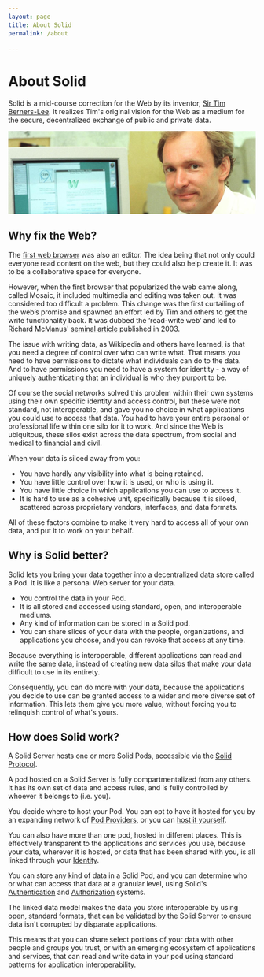 ```yaml
---
layout: page
title: About Solid
permalink: /about

---
```


# About Solid

Solid is a mid-course correction for the Web by its inventor, 
[Sir Tim Berners-Lee](/team). It realizes Tim's original vision for the 
Web as a medium for the secure, decentralized exchange of public 
and private data.

<img src="/assets/img/timbl-cern.jpg"/>

## Why fix the Web?

The [first web browser](https://worldwideweb.cern.ch/) was also an editor. 
The idea being that not only could everyone read content on the web, but 
they could also help create it. It was 
to be a collaborative space for everyone.

However, when the first browser that popularized the web came along, called 
Mosaic, it included multimedia and editing was taken out. It was considered 
too difficult a problem. This change was the first curtailing of the web’s 
promise and spawned an effort led by Tim and others to get the write 
functionality back. It was dubbed the ‘read-write web’ and led to Richard 
McManus' 
[seminal article](https://web.archive.org/web/20181214015324/http://readwrite.com/2003/04/19/the_readwrite_w) 
published in 2003.

The issue with writing data, as Wikipedia and others have learned, is that you 
need a degree of control over who can write what. That means you need to have 
permissions to dictate what individuals can do to the data. And to have 
permissions you need to have a system for identity - a way of uniquely 
authenticating that an individual is who they purport to be.

Of course the social networks solved this problem within their own systems 
using their own specific identity and access control, but these were not 
standard, not interoperable, and gave you no choice in what applications you
could use to access that data. You had to have your entire personal
or professional life within one silo for it to work. And since the Web
is ubiquitous, these silos exist across the data spectrum, from social
and medical to financial and civil. 

When your data is siloed away from you:

* You have hardly any visibility into what is being retained.
* You have little control over how it is used, or who is using it. 
* You have little choice in which applications you can use to access it.
* It is hard to use as a cohesive unit, specifically because it is siloed,
scattered across proprietary vendors, interfaces, and data formats.

All of these factors combine to make it very hard to access all of your
own data, and put it to work on your behalf.

## Why is Solid better?

Solid lets you bring your data together into a decentralized data 
store called a Pod. It is like a personal Web server for your data.

* You control the data in your Pod. 
* It is all stored
and accessed using standard, open, and interoperable mediums. 
* Any kind of information can be stored
in a Solid pod. 
* You can share slices of your data with the people, organizations, 
and applications you choose, and you can revoke that access at any time.

Because everything is interoperable, different applications can
read and write the same data, instead of creating new data silos that make 
your data difficult to use in its entirety.

Consequently, you can do more with your data, because the applications 
you decide to use can be granted access to a wider and more diverse 
set of information. This lets them give you more value, without 
forcing you to relinquish control of what's yours.

## How does Solid work?

A Solid Server hosts one or more Solid Pods, accessible via the
[Solid Protocol](https://solid.github.io/specification/#protocol).

A pod hosted on a Solid Server is fully compartmentalized from 
any others. It has its own set of data and access rules, and is
fully controlled by whoever it belongs to (i.e. you).

You decide where to host your Pod. You can opt to have it hosted for
you by an expanding network of 
[Pod Providers](/users/get-a-pod), or you can 
[host it yourself](/self-hosting/).

You can also have more than one pod, hosted in different places. This is 
effectively transparent to the applications and services you use, because
your data, wherever it is hosted, or data that has been shared with you, 
is all linked through your 
[Identity](https://solid.github.io/specification/#identity).

You can store any kind of data in a Solid Pod, and you can
determine who or what can access that data at a granular level,
using Solid's 
[Authentication](https://solid.github.io/specification/#authentication) and 
[Authorization](https://solid.github.io/specification/#authorization) systems.

The linked data model makes the data you store 
interoperable by using open, standard formats, that can be validated by 
the Solid Server to ensure data isn't corrupted by disparate applications.

This means that you can share select portions of your data with other 
people and groups you trust, or with an emerging ecosystem of 
applications and services, that can read and write data in your pod using
standard patterns for application interoperability.

